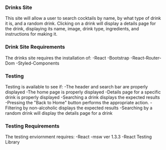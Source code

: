 ### Drinks Site

This site will allow a user to search cocktails by name, by what type of drink it is, and a random drink. Clicking on a drink will display a details page for the drink, displaying its name, image, drink type, ingredients, and instructions for making it.

### Drink Site Requirements

The drinks site requires the installation of:
-React
-Bootstrap
-React-Router-Dom
-Styled-Components

### Testing

Testing is available to see if:
-The header and search bar are properly displayed
-The home page is properly displayed
-Details page for a specific drink is properly displayed
-Searching a drink displays the expected results
-Pressing the "Back to Home" button performs the appropriate action.
-Filtering by non-alcoholic displays the expected results
-Searching by a random drink will display the details page for a drink

### Testing Requirements

The testing enviornment requires:
-React
-msw ver 1.3.3
-React Testing Library